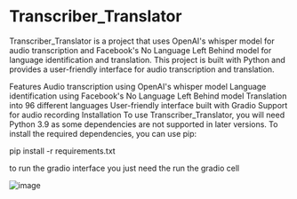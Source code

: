 # Transcriber_Translator

Transcriber_Translator is a project that uses OpenAI's whisper model for audio transcription and Facebook's No Language Left Behind model for language identification and translation. This project is built with Python and provides a user-friendly interface for audio transcription and translation.

Features
Audio transcription using OpenAI's whisper model
Language identification using Facebook's No Language Left Behind model
Translation into 96 different languages
User-friendly interface built with Gradio
Support for audio recording
Installation
To use Transcriber_Translator, you will need Python 3.9 as some dependencies are not supported in later versions. To install the required dependencies, you can use pip:

pip install -r requirements.txt

to run the gradio interface you just need the run the gradio cell

![image](https://user-images.githubusercontent.com/97779349/227277903-c0ec446c-b07b-4771-8776-0f798c5169e8.png)
